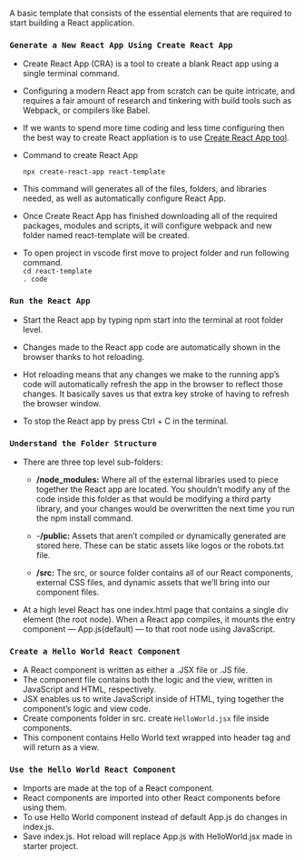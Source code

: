A basic template that consists of the essential elements that are required to start building a React application.

### `Generate a New React App Using Create React App`

*   Create React App (CRA) is a tool to create a blank React app using a single terminal command.

*   Configuring a modern React app from scratch can be quite intricate, and requires a fair amount of research and tinkering with build tools such     as Webpack, or compilers like Babel.

*   If we wants to spend more time coding and less time configuring then the best way to create React appliation is to use [Create React App tool](https://github.com/facebook/create-react-app).

*   Command to create React App<br/>

    `npx create-react-app react-template`<br/>
  
*   This command will generates  all of the files, folders, and libraries needed, as well as automatically configure React App.

*   Once Create React App has finished downloading all of the required packages, modules and scripts, it will configure webpack and new folder      named react-template will be created.

*   To open project in vscode first move to project folder and run following command.<br/>
    `cd react-template`<br/>
    `. code `
 
### `Run the React App`

*  Start the React app by typing npm start into the terminal at root folder level.
 
* Changes made to the React app code are automatically shown in the browser thanks to hot reloading.
 
* Hot reloading means that any changes we make to the running app’s code will automatically refresh the app in the browser to reflect those     changes. It basically saves us that extra key stroke of having to refresh the browser window.
 
* To stop the React app by press Ctrl + C in the terminal.
 
### `Understand the Folder Structure`

*   There are three top level sub-folders:
    * __/node_modules:__ Where all of the external libraries used to piece together the React app are located. You shouldn’t modify any of the code inside this folder as that would be modifying a third party library, and your changes would be overwritten the next time you run the npm install command.
    
    * -__/public:__ Assets that aren’t compiled or dynamically generated are stored here. These can be static assets like logos or the robots.txt  file.
    
    * __/src:__  The src, or source folder contains all of our React components, external CSS files, and dynamic assets that we’ll bring into our component files.
    
*   At a high level React has one index.html page that contains a single div element (the root node). When a React app compiles, it mounts the entry component — App.js(default) — to that root node using JavaScript.

### `Create a Hello World React Component`
*   A React component is written as either a .JSX file or .JS file.
*   The component file contains both the logic and the view, written in JavaScript and HTML, respectively.
*   JSX enables us to write JavaScript inside of HTML, tying together the component’s logic and view code.
*   Create components folder in src. create `HelloWorld.jsx` file inside components.
*   This component contains Hello World text wrapped into header tag  and will return as a view.

### `Use the Hello World React Component`
*   Imports are made at the top of a React component.
*   React components are imported into other React components before using them.
*   To use Hello World component instead of default App.js do changes in index.js.
*   Save index.js. Hot reload will replace App.js with HelloWorld.jsx made in starter project.
